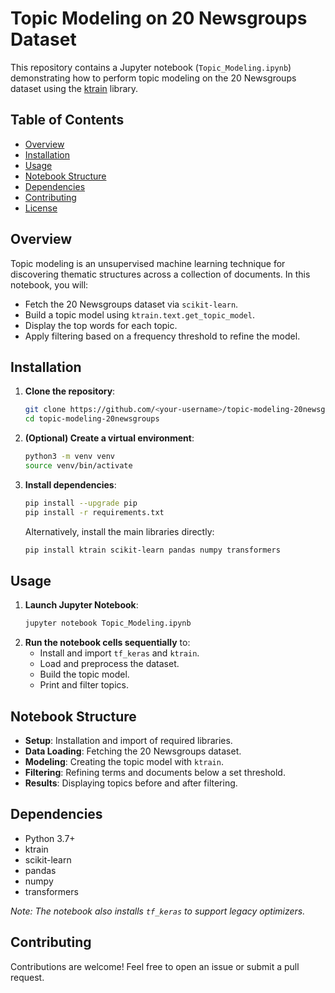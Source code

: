 # Topic Modeling on 20 Newsgroups Dataset

This repository contains a Jupyter notebook (`Topic_Modeling.ipynb`) demonstrating how to perform topic modeling on the 20 Newsgroups dataset using the [ktrain](https://github.com/amaiya/ktrain) library.

## Table of Contents

- [Overview](#overview)
- [Installation](#installation)
- [Usage](#usage)
- [Notebook Structure](#notebook-structure)
- [Dependencies](#dependencies)
- [Contributing](#contributing)
- [License](#license)

## Overview

Topic modeling is an unsupervised machine learning technique for discovering thematic structures across a collection of documents. In this notebook, you will:

- Fetch the 20 Newsgroups dataset via `scikit-learn`.
- Build a topic model using `ktrain.text.get_topic_model`.
- Display the top words for each topic.
- Apply filtering based on a frequency threshold to refine the model.

## Installation

1. **Clone the repository**:
   ```bash
   git clone https://github.com/<your-username>/topic-modeling-20newsgroups.git
   cd topic-modeling-20newsgroups
   ```
2. **(Optional) Create a virtual environment**:
   ```bash
   python3 -m venv venv
   source venv/bin/activate
   ```
3. **Install dependencies**:
   ```bash
   pip install --upgrade pip
   pip install -r requirements.txt
   ```
   Alternatively, install the main libraries directly:
   ```bash
   pip install ktrain scikit-learn pandas numpy transformers
   ```

## Usage

1. **Launch Jupyter Notebook**:
   ```bash
   jupyter notebook Topic_Modeling.ipynb
   ```
2. **Run the notebook cells sequentially** to:
   - Install and import `tf_keras` and `ktrain`.
   - Load and preprocess the dataset.
   - Build the topic model.
   - Print and filter topics.

## Notebook Structure

- **Setup**: Installation and import of required libraries.
- **Data Loading**: Fetching the 20 Newsgroups dataset.
- **Modeling**: Creating the topic model with `ktrain`.
- **Filtering**: Refining terms and documents below a set threshold.
- **Results**: Displaying topics before and after filtering.

## Dependencies

- Python 3.7+
- ktrain
- scikit-learn
- pandas
- numpy
- transformers

*Note: The notebook also installs `tf_keras` to support legacy optimizers.*

## Contributing

Contributions are welcome! Feel free to open an issue or submit a pull request.
